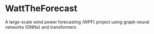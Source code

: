 # WattTheForecast
A large-scale wind power forecasting (WPF) project using graph neural networks (GNNs) and transformers 
